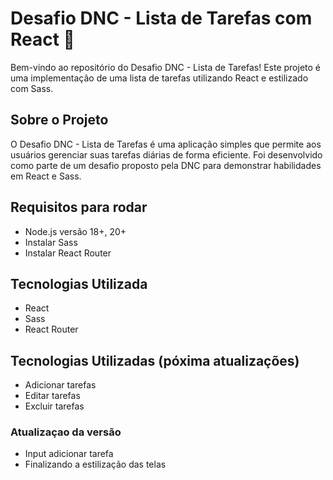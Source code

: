 # Desafio DNC - Lista de Tarefas com React 🚀

Bem-vindo ao repositório do Desafio DNC - Lista de Tarefas! Este projeto é uma implementação de uma lista de tarefas utilizando React e estilizado com Sass.

## Sobre o Projeto

O Desafio DNC - Lista de Tarefas é uma aplicação simples que permite aos usuários gerenciar suas tarefas diárias de forma eficiente. Foi desenvolvido como parte de um desafio proposto pela DNC para demonstrar habilidades em React e Sass.

## Requisitos para rodar 

- Node.js versão 18+, 20+
- Instalar Sass
- Instalar React Router

## Tecnologias Utilizada

- React
- Sass
- React Router

## Tecnologias Utilizadas (póxima atualizações)

- Adicionar tarefas
- Editar tarefas
- Excluir tarefas
  
### Atualizaçao da versão
- Input adicionar tarefa
- Finalizando a estilização das telas